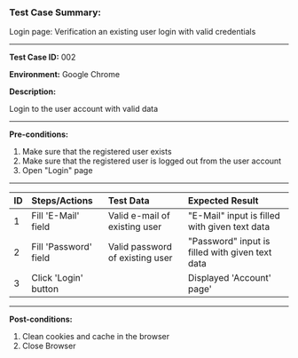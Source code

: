 

### Test Case Summary: 

Login page: Verification an existing user login with valid credentials										

---

**Test Case ID:** 002

**Environment:** Google Chrome

**Description:**

Login to the user account with valid data

---

**Pre-conditions:**
1. Make sure that the registered user exists
2. Make sure that the registered user is logged out from the user account
3. Open "Login" page

---

|      ID       | Steps/Actions |  Test Data  | Expected Result |
| :------------ |:--------------| :---------- | :-------------- |
|       1       | Fill 'E-Mail' field | Valid e-mail of existing user | "E-Mail" input is filled with given text data |
|       2       | Fill 'Password' field | Valid  password of existing user | "Password" input is filled with given text data |
|       3       | Click 'Login' button |  | Displayed 'Account' page' |

---

**Post-conditions:**
1. Clean cookies and cache in the browser
2. Close Browser



